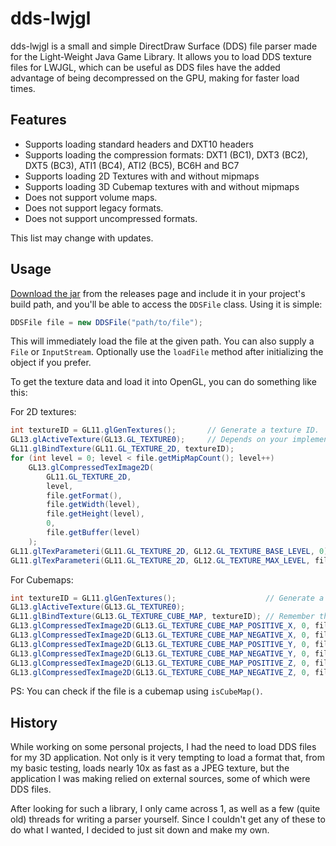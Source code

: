 dds-lwjgl
======

dds-lwjgl is a small and simple DirectDraw Surface (DDS) file parser made for the Light-Weight Java Game Library.
It allows you to load DDS texture files for LWJGL, which can be useful as DDS files have the added advantage of being decompressed on the GPU, making for faster load times.

Features
------------

* Supports loading standard headers and DXT10 headers
* Supports loading the compression formats: DXT1 (BC1), DXT3 (BC2), DXT5 (BC3), ATI1 (BC4), ATI2 (BC5), BC6H and BC7
* Supports loading 2D Textures with and without mipmaps
* Supports loading 3D Cubemap textures with and without mipmaps
* Does not support volume maps.
* Does not support legacy formats.
* Does not support uncompressed formats.

This list may change with updates.

Usage
-----

[Download the jar](https://github.com/Mudbill/dds-lwjgl/releases) from the releases page and include it in your project's build path, and you'll be able to access the `DDSFile` class. Using it is simple:

```java
DDSFile file = new DDSFile("path/to/file");
```

This will immediately load the file at the given path. You can also supply a `File` or `InputStream`. Optionally use the `loadFile` method after initializing the object if you prefer.

To get the texture data and load it into OpenGL, you can do something like this:

For 2D textures:
```java
int textureID = GL11.glGenTextures();       // Generate a texture ID.
GL13.glActiveTexture(GL13.GL_TEXTURE0);     // Depends on your implementation
GL11.glBindTexture(GL11.GL_TEXTURE_2D, textureID);
for (int level = 0; level < file.getMipMapCount(); level++)
    GL13.glCompressedTexImage2D(
    	GL11.GL_TEXTURE_2D, 
    	level, 
    	file.getFormat(), 
    	file.getWidth(level), 
    	file.getHeight(level), 
    	0, 
    	file.getBuffer(level)
    );
GL11.glTexParameteri(GL11.GL_TEXTURE_2D, GL12.GL_TEXTURE_BASE_LEVEL, 0);
GL11.glTexParameteri(GL11.GL_TEXTURE_2D, GL12.GL_TEXTURE_MAX_LEVEL, file.getMipMapCount() - 1);
```

For Cubemaps:
```java
int textureID = GL11.glGenTextures();                    // Generate a texture ID.
GL13.glActiveTexture(GL13.GL_TEXTURE0);
GL11.glBindTexture(GL13.GL_TEXTURE_CUBE_MAP, textureID); // Remember this setting.
GL13.glCompressedTexImage2D(GL13.GL_TEXTURE_CUBE_MAP_POSITIVE_X, 0, file.getFormat(), file.getWidth(), file.getHeight(), 0, file.getCubeMapPositiveX());
GL13.glCompressedTexImage2D(GL13.GL_TEXTURE_CUBE_MAP_NEGATIVE_X, 0, file.getFormat(), file.getWidth(), file.getHeight(), 0, file.getCubeMapNegativeX());
GL13.glCompressedTexImage2D(GL13.GL_TEXTURE_CUBE_MAP_POSITIVE_Y, 0, file.getFormat(), file.getWidth(), file.getHeight(), 0, file.getCubeMapPositiveY());
GL13.glCompressedTexImage2D(GL13.GL_TEXTURE_CUBE_MAP_NEGATIVE_Y, 0, file.getFormat(), file.getWidth(), file.getHeight(), 0, file.getCubeMapNegativeY());
GL13.glCompressedTexImage2D(GL13.GL_TEXTURE_CUBE_MAP_POSITIVE_Z, 0, file.getFormat(), file.getWidth(), file.getHeight(), 0, file.getCubeMapPositiveZ());
GL13.glCompressedTexImage2D(GL13.GL_TEXTURE_CUBE_MAP_NEGATIVE_Z, 0, file.getFormat(), file.getWidth(), file.getHeight(), 0, file.getCubeMapNegativeZ());
```

PS: You can check if the file is a cubemap using `isCubeMap()`.

History
-------

While working on some personal projects, I had the need to load DDS files for my 3D application. Not only is it very tempting to load a format that, from my basic testing, loads nearly 10x as fast as a JPEG texture, but the application I was making relied on external sources, some of which were DDS files.

After looking for such a library, I only came across 1, as well as a few (quite old) threads for writing a parser yourself. Since I couldn't get any of these to do what I wanted, I decided to just sit down and make my own.
